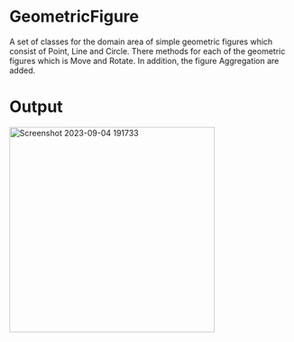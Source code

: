 # GeometricFigure

A set of classes for the domain area of simple geometric figures which consist of Point, Line and Circle. 
There methods for each of the geometric figures which is Move and Rotate. 
In addition, the figure Aggregation are added. 

# Output 
<img width="364" alt="Screenshot 2023-09-04 191733" src="https://github.com/AidaAtikah/GeometricFigure/assets/142037347/638c20fc-4e27-469f-b690-2a69e4120c72">

